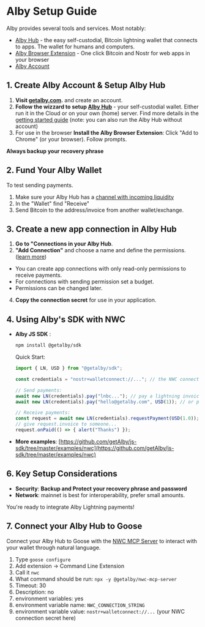 # Alby Setup Guide

Alby provides several tools and services. Most notably: 

+ [Alby Hub](https://albyhub.com/) - the easy self-custodial, Bitcoin lightning wallet that connects to apps. The wallet for humans and computers.
+ [Alby Browser Extension](https://getalby.com/products/browser-extension) - One click Bitcoin and Nostr for web apps in your browser
+ [Alby Account](https://getalby.com/auth/users/new) 


## 1. Create Alby Account & Setup Alby Hub 

1. **Visit [getalby.com](https://getalby.com/).** and create an account.
2. **Follow the wizzard to setup [Alby Hub](https://albyhub.com/)** - your self-custodial wallet. Either run it in the Cloud or on your own (home) server. Find more details in the [getting started guide](https://guides.getalby.com/user-guide/alby-account-and-browser-extension/alby-hub/getting-started) (note: you can also run the Alby Hub without account)
3. For use in the browser **Install the Alby Browser Extension**: Click "Add to Chrome" (or your browser). Follow prompts.

**Always backup your recovery phrase**


## 2. Fund Your Alby Wallet

To test sending payments.

1.  Make sure your Alby Hub has a [channel with incoming liquidity](https://guides.getalby.com/user-guide/alby-account-and-browser-extension/alby-hub/wallet/open-your-first-channel)
3.  In the "Wallet" find "Receive" 
4.  Send Bitcoin to the address/invoice from another wallet/exchange. 


## 3. Create a new app connection in Alby Hub

1.  **Go to "Connections in your Alby Hub**.
2.  **"Add Connection"** and choose a name and define the permissions. ([learn more](https://guides.getalby.com/user-guide/alby-account-and-browser-extension/alby-hub/app-connections#how-to-connect-apps))
   + You can create app connections with only read-only permissions to receive payments.
   + For connections with sending permission set a budget.
   + Permissions can be changed later.
4.  **Copy the connection secret** for use in your application.


## 4. Using Alby's SDK with NWC

*   **Alby JS SDK** :
    ```bash
    npm install @getalby/sdk
    ```
    Quick Start:
    ```javascript
    import { LN, USD } from "@getalby/sdk";

    const credentials = "nostr+walletconnect://..."; // the NWC connection credentials

    // Send payments:
    await new LN(credentials).pay("lnbc..."); // pay a lightning invoice
    await new LN(credentials).pay("hello@getalby.com", USD(1)); // or pay $1 USD to a lightning address

    // Receive payments:
    const request = await new LN(credentials).requestPayment(USD(1.0));
    // give request.invoice to someone...
    request.onPaid(() => { alert("Thanks") });
    ```
    
*   **More examples**: [https://github.com/getAlby/js-sdk/tree/master/examples/nwc](https://github.com/getAlby/js-sdk/tree/master/examples/nwc)


## 6. Key Setup Considerations

*   **Security**: **Backup and Protect your recovery phrase and password**
*   **Network**: mainnet is best for interoperability, prefer small amounts. 

You're ready to integrate Alby Lightning payments!


## 7. Connect your Alby Hub to Goose

Connect your Alby Hub to Goose with the [NWC MCP Server](https://github.com/getAlby/nwc-mcp-server/?tab=readme-ov-file#add-to-goose) to interact with your wallet through natural language.

1.  Type `goose configure`
2.  Add extension -> Command Line Extension
3.  Call it `nwc`
4.  What command should be run: `npx -y @getalby/nwc-mcp-server`
5.  Timeout: 30
6.  Description: no
7.  environment variables: yes
8.  environment variable name: `NWC_CONNECTION_STRING`
9.  environment variable value: `nostr+walletconnect://...` (your NWC connection secret here)



